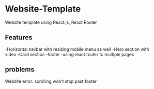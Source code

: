 
# Website-Template
Website template using React.js, React Router 

## Features
-Horizontal navbar with resizing mobile menu as well
-Hero section with video
-Card section
-footer
-using react router to multiple pages
## problems
Website error: scrolling won't stop past footer


